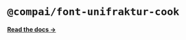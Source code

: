 # `@compai/font-unifraktur-cook`

[**Read the docs &rarr;**](https://components.ai/docs/typefaces/unifraktur-cook)
